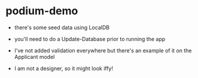 # podium-demo

- there's some seed data using LocalDB
- you'll need to do a Update-Database prior to running the app

- I've not added validation everywhere but there's an example of it on the Applicant model
- I am not a designer, so it might look iffy!
